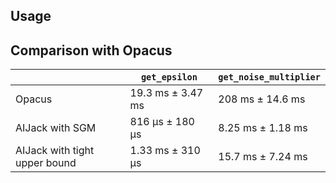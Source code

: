 ## Usage

## Comparison with Opacus

|                               | `get_epsilon`     | `get_noise_multiplier` |
| ----------------------------- | ----------------- | ---------------------- |
| Opacus                        | 19.3 ms ± 3.47 ms | 208 ms ± 14.6 ms       |
| AIJack with SGM               | 816 µs ± 180 µs   | 8.25 ms ± 1.18 ms      |
| AIJack with tight upper bound | 1.33 ms ± 310 µs  | 15.7 ms ± 7.24 ms      |

